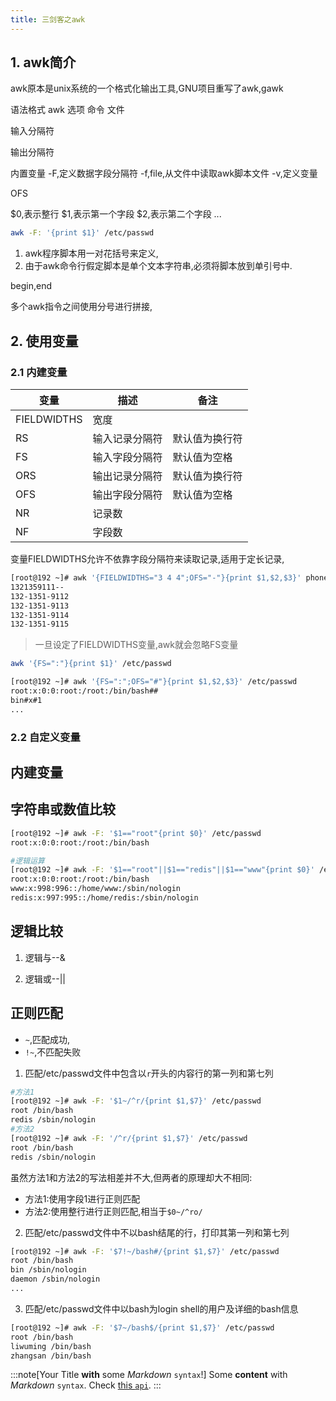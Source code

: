 ```yaml
---
title: 三剑客之awk
---
```


## 1. awk简介

awk原本是unix系统的一个格式化输出工具,GNU项目重写了awk,gawk








语法格式
awk 选项 命令 文件

输入分隔符



输出分隔符


内置变量
-F,定义数据字段分隔符
-f,file,从文件中读取awk脚本文件
-v,定义变量

OFS


$0,表示整行
$1,表示第一个字段
$2,表示第二个字段
...

```bash
awk -F: '{print $1}' /etc/passwd
```

1. awk程序脚本用一对花括号来定义,
2. 由于awk命令行假定脚本是单个文本字符串,必须将脚本放到单引号中.



begin,end


多个awk指令之间使用分号进行拼接,



## 2. 使用变量

### 2.1 内建变量

| 变量        | 描述           | 备注           |
| ----------- | -------------- | -------------- |
| FIELDWIDTHS | 宽度           |                |
| RS          | 输入记录分隔符 | 默认值为换行符 |
| FS          | 输入字段分隔符 | 默认值为空格   |
| ORS         | 输出记录分隔符 | 默认值为换行符 |
| OFS         | 输出字段分隔符 | 默认值为空格   |
| NR         | 记录数 |    |
| NF         | 字段数 |    |



变量FIELDWIDTHS允许不依靠字段分隔符来读取记录,适用于定长记录,

```bash
[root@192 ~]# awk '{FIELDWIDTHS="3 4 4";OFS="-"}{print $1,$2,$3}' phone.txt
1321359111--
132-1351-9112
132-1351-9113
132-1351-9114
132-1351-9115
```

> 一旦设定了FIELDWIDTHS变量,awk就会忽略FS变量




```bash
awk '{FS=":"}{print $1}' /etc/passwd
```

```bash
[root@192 ~]# awk '{FS=":";OFS="#"}{print $1,$2,$3}' /etc/passwd
root:x:0:0:root:/root:/bin/bash##
bin#x#1
...
```


### 2.2 自定义变量










## 内建变量










## 字符串或数值比较
```bash
[root@192 ~]# awk -F: '$1=="root"{print $0}' /etc/passwd
root:x:0:0:root:/root:/bin/bash

#逻辑运算
[root@192 ~]# awk -F: '$1=="root"||$1=="redis"||$1=="www"{print $0}' /etc/passwd
root:x:0:0:root:/root:/bin/bash
www:x:998:996::/home/www:/sbin/nologin
redis:x:997:995::/home/redis:/sbin/nologin
```


## 逻辑比较

1. 逻辑与--&

2. 逻辑或--||



## 正则匹配
- `~`,匹配成功,
- `!~`,不匹配失败


1. 匹配/etc/passwd文件中包含以`r`开头的内容行的第一列和第七列
```bash
#方法1
[root@192 ~]# awk -F: '$1~/^r/{print $1,$7}' /etc/passwd
root /bin/bash
redis /sbin/nologin
#方法2
[root@192 ~]# awk -F: '/^r/{print $1,$7}' /etc/passwd
root /bin/bash
redis /sbin/nologin
```
虽然方法1和方法2的写法相差并不大,但两者的原理却大不相同:
- 方法1:使用字段1进行正则匹配
- 方法2:使用整行进行正则匹配,相当于`$0~/^ro/`



2. 匹配/etc/passwd文件中不以bash结尾的行，打印其第一列和第七列
```bash
[root@192 ~]# awk -F: '$7!~/bash#/{print $1,$7}' /etc/passwd
root /bin/bash
bin /sbin/nologin
daemon /sbin/nologin
...
```



3. 匹配/etc/passwd文件中以bash为login shell的用户及详细的bash信息
```bash
[root@192 ~]# awk -F: '$7~/bash$/{print $1,$7}' /etc/passwd
root /bin/bash
liwuming /bin/bash
zhangsan /bin/bash
```


:::note[Your Title **with** some _Markdown_ `syntax`!]
Some **content** with _Markdown_ `syntax`. Check [this `api`](#).
:::





